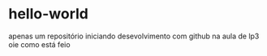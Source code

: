 # hello-world
apenas um repositório
iniciando desevolvimento com github na aula de lp3
oie como está feio
